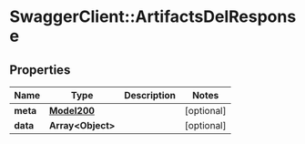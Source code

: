 # SwaggerClient::ArtifactsDelResponse

## Properties
Name | Type | Description | Notes
------------ | ------------- | ------------- | -------------
**meta** | [**Model200**](Model200.md) |  | [optional] 
**data** | **Array&lt;Object&gt;** |  | [optional] 

